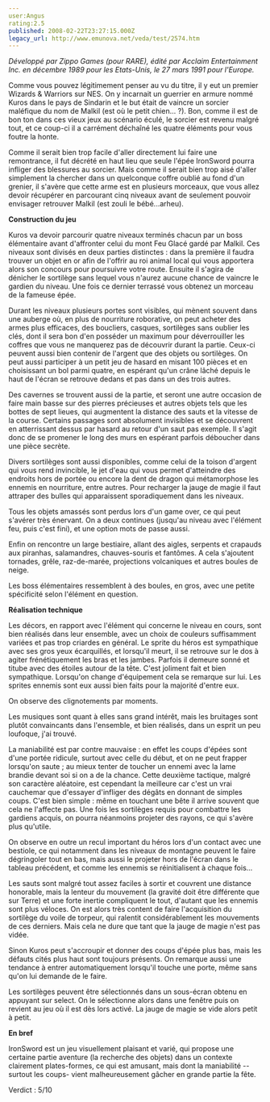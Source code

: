 ```yaml
---
user:Angus
rating:2.5
published: 2008-02-22T23:27:15.000Z
legacy_url: http://www.emunova.net/veda/test/2574.htm
---
```

_Développé par Zippo Games (pour RARE), édité par Acclaim Entertainment Inc. en décembre 1989 pour les Etats-Unis, le 27 mars 1991 pour l'Europe._  

  

Comme vous pouvez légitimement penser au vu du titre, il y eut un premier Wizards & Warriors sur NES. On y incarnait un guerrier en armure nommé Kuros dans le pays de Sindarin et le but était de vaincre un sorcier maléfique du nom de Malkil (est où le petit chien... ?). Bon, comme il est de bon ton dans ces vieux jeux au scénario éculé, le sorcier est revenu malgré tout, et ce coup-ci il a carrément déchaîné les quatre éléments pour vous foutre la honte.  

Comme il serait bien trop facile d'aller directement lui faire une remontrance, il fut décrété en haut lieu que seule l'épée IronSword pourra infliger des blessures au sorcier. Mais comme il serait bien trop aisé d'aller simplement la chercher dans un quelconque coffre oublié au fond d'un grenier, il s'avère que cette arme est en plusieurs morceaux, que vous allez devoir récupérer en parcourant cinq niveaux avant de seulement pouvoir envisager retrouver Malkil (est zouli le bébé...arheu).  

  

**Construction du jeu**  

  

Kuros va devoir parcourir quatre niveaux terminés chacun par un boss élémentaire avant d'affronter celui du mont Feu Glacé gardé par Malkil. Ces niveaux sont divisés en deux parties distinctes : dans la première il faudra trouver un objet en or afin de l'offrir au roi animal local qui vous apportera alors son concours pour poursuivre votre route. Ensuite il s'agira de dénicher le sortilège sans lequel vous n'aurez aucune chance de vaincre le gardien du niveau. Une fois ce dernier terrassé vous obtenez un morceau de la fameuse épée.  

  

Durant les niveaux plusieurs portes sont visibles, qui mènent souvent dans une auberge où, en plus de nourriture roborative, on peut acheter des armes plus efficaces, des boucliers, casques, sortilèges sans oublier les clés, dont il sera bon d'en posséder un maximum pour déverrouiller les coffres que vous ne manquerez pas de découvrir durant la partie. Ceux-ci peuvent aussi bien contenir de l'argent que des objets ou sortilèges. On peut aussi participer à un petit jeu de hasard en misant 100 pièces et en choisissant un bol parmi quatre, en espérant qu'un crâne lâché depuis le haut de l'écran se retrouve dedans et pas dans un des trois autres.  

  

Des cavernes se trouvent aussi de la partie, et seront une autre occasion de faire main basse sur des pierres précieuses et autres objets tels que les bottes de sept lieues, qui augmentent la distance des sauts et la vitesse de la course. Certains passages sont absolument invisibles et se découvrent en atterrissant dessus par hasard au retour d'un saut pas exemple. Il s'agit donc de se promener le long des murs en espérant parfois déboucher dans une pièce secrète.  

Divers sortilèges sont aussi disponibles, comme celui de la toison d'argent qui vous rend invincible, le jet d'eau qui vous permet d'atteindre des endroits hors de portée ou encore la dent de dragon qui métamorphose les ennemis en nourriture, entre autres. Pour recharger la jauge de magie il faut attraper des bulles qui apparaissent sporadiquement dans les niveaux.  

Tous les objets amassés sont perdus lors d'un game over, ce qui peut s'avérer très énervant. On a deux continues (jusqu'au niveau avec l'élément feu, puis c'est fini), et une option mots de passe aussi.  

  

Enfin on rencontre un large bestiaire, allant des aigles, serpents et crapauds aux piranhas, salamandres, chauves-souris et fantômes. A cela s'ajoutent tornades, grêle, raz-de-marée, projections volcaniques et autres boules de neige.  

Les boss élémentaires ressemblent à des boules, en gros, avec une petite spécificité selon l'élément en question.  

  

**Réalisation technique**  

  

Les décors, en rapport avec l'élément qui concerne le niveau en cours, sont bien réalisés dans leur ensemble, avec un choix de couleurs suffisamment variées et pas trop criardes en général. Le sprite du héros est sympathique avec ses gros yeux écarquillés, et lorsqu'il meurt, il se retrouve sur le dos à agiter frénétiquement les bras et les jambes. Parfois il demeure sonné et titube avec des étoiles autour de la tête. C'est joliment fait et bien sympathique. Lorsqu'on change d'équipement cela se remarque sur lui. Les sprites ennemis sont eux aussi bien faits pour la majorité d'entre eux.  

On observe des clignotements par moments.  

  

Les musiques sont quant à elles sans grand intérêt, mais les bruitages sont plutôt convaincants dans l'ensemble, et bien réalisés, dans un esprit un peu loufoque, j'ai trouvé.  

  

La maniabilité est par contre mauvaise : en effet les coups d'épées sont d'une portée ridicule, surtout avec celle du début, et on ne peut frapper lorsqu'on saute ; au mieux tenter de toucher un ennemi avec la lame brandie devant soi si on a de la chance. Cette deuxième tactique, malgré son caractère aléatoire, est cependant la meilleure car c'est un vrai cauchemar que d'essayer d'infliger des dégâts en donnant de simples coups. C'est bien simple : même en touchant une bête il arrive souvent que cela ne l'affecte pas. Une fois les sortilèges requis pour combattre les gardiens acquis, on pourra néanmoins projeter des rayons, ce qui s'avère plus qu'utile.  

On observe en outre un recul important du héros lors d'un contact avec une bestiole, ce qui notamment dans les niveaux de montagne peuvent le faire dégringoler tout en bas, mais aussi le projeter hors de l'écran dans le tableau précédent, et comme les ennemis se réinitialisent à chaque fois...  

Les sauts sont malgré tout assez faciles à sortir et couvrent une distance honorable, mais la lenteur du mouvement (la gravité doit être différente que sur Terre) et une forte inertie compliquent le tout, d'autant que les ennemis sont plus véloces. On est alors très content de faire l'acquisition du sortilège du voile de torpeur, qui ralentit considérablement les mouvements de ces derniers. Mais cela ne dure que tant que la jauge de magie n'est pas vidée.  

Sinon Kuros peut s'accroupir et donner des coups d'épée plus bas, mais les défauts cités plus haut sont toujours présents. On remarque aussi une tendance à entrer automatiquement lorsqu'il touche une porte, même sans qu'on lui demande de le faire.  

  

Les sortilèges peuvent être sélectionnés dans un sous-écran obtenu en appuyant sur select. On le sélectionne alors dans une fenêtre puis on revient au jeu où il est dès lors activé. La jauge de magie se vide alors petit à petit.  

  

**En bref**  

  

IronSword est un jeu visuellement plaisant et varié, qui propose une certaine partie aventure (la recherche des objets) dans un contexte clairement plates-formes, ce qui est amusant, mais dont la maniabilité --surtout les coups- vient malheureusement gâcher en grande partie la fête.  

  

Verdict : 5/10